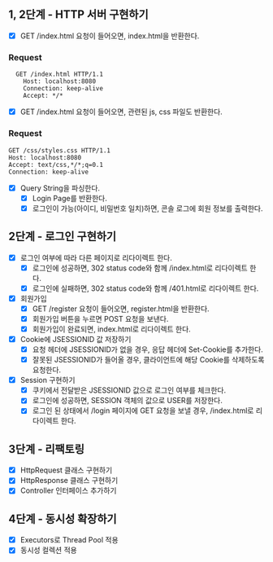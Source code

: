 ## 1, 2단계 - HTTP 서버 구현하기

- [X] GET /index.html 요청이 들어오면, index.html을 반환한다.

### Request

```http request
  GET /index.html HTTP/1.1
    Host: localhost:8080
    Connection: keep-alive
    Accept: */*
  ```

- [X] GET /index.html 요청이 들어오면, 관련된 js, css 파일도 반환한다.

### Request

```http request
GET /css/styles.css HTTP/1.1
Host: localhost:8080
Accept: text/css,*/*;q=0.1
Connection: keep-alive
```

- [X] Query String을 파싱한다.
    - [X] Login Page를 반환한다.
    - [X] 로그인이 가능(아이디, 비밀번호 일치)하면, 콘솔 로그에 회원 정보를 출력한다.

## 2단계 - 로그인 구현하기

- [X] 로그인 여부에 따라 다른 페이지로 리다이렉트 한다.
    - [X] 로그인에 성공하면, 302 status code와 함께 /index.html로 리다이렉트 한다.
    - [X] 로그인에 실패하면, 302 status code와 함께 /401.html로 리다이렉트 한다.

- [X] 회원가입
    - [X] GET /register 요청이 들어오면, register.html을 반환한다.
    - [X] 회원가입 버튼을 누르면 POST 요청을 보낸다.
    - [X] 회원가입이 완료되면, index.html로 리다이렉트 한다.

- [X] Cookie에 JSESSIONID 값 저장하기
    - [X] 요청 헤더에 JSESSIONID가 없을 경우, 응답 헤더에 Set-Cookie를 추가한다.
    - [X] 잘못된 JSESSIONID가 들어올 경우, 클라이언트에 해당 Cookie를 삭제하도록 요청한다.

- [X] Session 구현하기
    - [X] 쿠키에서 전달받은 JSESSIONID 값으로 로그인 여부를 체크한다.
    - [X] 로그인에 성공하면, SESSION 객체의 값으로 USER를 저장한다.
    - [X] 로그인 된 상태에서 /login 페이지에 GET 요청을 보낼 경우, /index.html로 리다이렉트 한다.

## 3단계 - 리팩토링

- [X] HttpRequest 클래스 구현하기
- [X] HttpResponse 클래스 구현하기
- [X] Controller 인터페이스 추가하기

## 4단계 - 동시성 확장하기

- [X] Executors로 Thread Pool 적용
- [X] 동시성 컬렉션 적용
